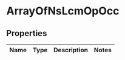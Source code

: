 # ArrayOfNsLcmOpOcc

## Properties
Name | Type | Description | Notes
------------ | ------------- | ------------- | -------------
